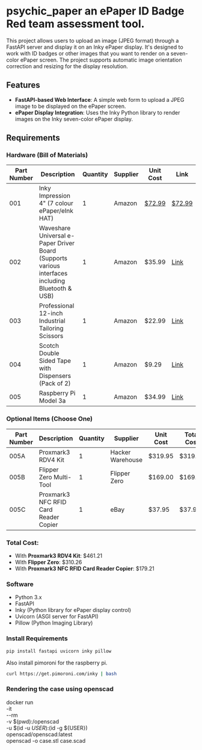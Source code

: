 # psychic_paper an ePaper ID Badge Red team assessment tool.

This project allows users to upload an image (JPEG format) through a FastAPI server and display it on an Inky ePaper display. It's designed to work with ID badges or other images that you want to render on a seven-color ePaper screen. The project supports automatic image orientation correction and resizing for the display resolution.

## Features

- **FastAPI-based Web Interface**: A simple web form to upload a JPEG image to be displayed on the ePaper screen.
- **ePaper Display Integration**: Uses the Inky Python library to render images on the Inky seven-color ePaper display.

## Requirements

### Hardware (Bill of Materials)

| Part Number | Description                                                                                       | Quantity | Supplier        | Unit Cost | Link                                                                                                                                          |
| ----------- | ------------------------------------------------------------------------------------------------- | -------- | --------------- | --------- |  --------------------------------------------------------------------------------------------------------------------------------------------- |
| 001         | Inky Impression 4" (7 colour ePaper/eInk HAT)                             | 1        | Amazon          | [$72.99](https://shop.pimoroni.com/products/inky-impression-4?variant=39599238807635)    | [$72.99 ](https://shop.pimoroni.com/products/inky-impression-4?variant=39599238807635)    | [Link]([https://www.amazon.com/Waveshare-4-01inch-Colorful-Display-640×400/dp/B0972R7F2Q](https://shop.pimoroni.com/products/inky-impression-4?variant=39599238807635))                                                        |
| 002         | Waveshare Universal e-Paper Driver Board (Supports various interfaces including Bluetooth & USB)   | 1        | Amazon          | $35.99    | [Link](https://www.amazon.com/Waveshare-Universal-Interface-Refreshing-Bluetooth/dp/B07RM1BBVF)                                                 |
| 003         | Professional 12-inch Industrial Tailoring Scissors                                                | 1        | Amazon          | $22.99    |  [Link](https://www.amazon.com/Scissors-Professional-Tailoring-Industrial-Dressmakers/dp/B07Y2ZBSN1/)                                            |
| 004         | Scotch Double Sided Tape with Dispensers (Pack of 2)                                               | 1        | Amazon          | $9.29     | [Link](https://www.amazon.com/Scotch-Double-Sided-Tape-Dispensers/dp/B002VLA5SI/)                                                               |
| 005         | Raspberry Pi Model 3a                                          | 1        | Amazon          | $34.99     | [Link](https://www.amazon.com/Raspberry-Pi-3-Computer-Board/dp/B07KKBCXLY)                                                               |

### Optional Items (Choose One)

| Part Number | Description                                                 | Quantity | Supplier        | Unit Cost | Total Cost | Link                                                                                                                                       |
| ----------- | ----------------------------------------------------------- | -------- | --------------- | --------- | ---------- | ------------------------------------------------------------------------------------------------------------------------------------------ |
| 005A        | Proxmark3 RDV4 Kit                                          | 1        | Hacker Warehouse | $319.95   | $319.95    | [Link](https://hackerwarehouse.com/product/proxmark3-rdv4-kit/)                                                                              |
| 005B        | Flipper Zero Multi-Tool                                     | 1        | Flipper Zero     | $169.00   | $169.00    | [Link](https://flipperzero.one)                                                                                                              |
| 005C        | Proxmark3 NFC RFID Card Reader Copier                       | 1        | eBay            | $37.95    | $37.95     | [Link](https://www.ebay.com/itm/267006290535?_skw=proxmark+3)                                                                                 |

### Total Cost:

- With **Proxmark3 RDV4 Kit**: $461.21
- With **Flipper Zero**: $310.26
- With **Proxmark3 NFC RFID Card Reader Copier**: $179.21


### Software

- Python 3.x
- FastAPI
- Inky (Python library for ePaper display control)
- Uvicorn (ASGI server for FastAPI)
- Pillow (Python Imaging Library)

### Install Requirements

```bash
pip install fastapi uvicorn inky pillow
```
Also install pimoroni for the raspberry pi.
```bash
curl https://get.pimoroni.com/inky | bash
```
### Rendering the case using openscad

docker run \
    -it \
    --rm \
    -v $(pwd):/openscad \
    -u $(id -u ${USER}):$(id -g ${USER}) \
    openscad/openscad:latest \
    openscad -o case.stl case.scad

